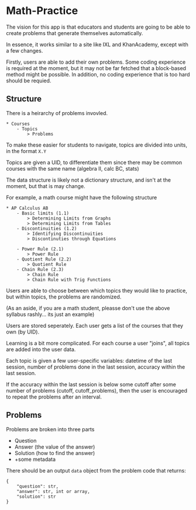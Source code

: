
# Math-Practice

The vision for this app is that educators and students are going to be able to create problems that generate themselves automatically.

In essence, it works similar to a site like IXL and KhanAcademy, except with a few changes. 

Firstly, users are able to add their own problems. Some coding experience is required at the moment, but it may not be far fetched that a block-based method might be possible. In addition, no coding experience that is too hard should be requied.

## Structure

There is a heirarchy of problems invovled.

```
* Courses 
    - Topics
        > Problems
``` 

To make these easier for students to navigate, topics are divided into units, in the format `X.Y`

Topics are given a UID, to differentiate them since there may be common courses with the same name (algebra II, calc BC, stats)

The data structure is likely not a dictionary structure, and isn't at the moment, but that is may change. 

For example, a math course might have the following structure

```
* AP Calculus AB
    - Basic limits (1.1)
        > Determining Limits from Graphs
        > Determining Limits from Tables
    - Discontinuities (1.2)
        > Identifying Discontinuities
        > Discontinuties through Equations
    
    - Power Rule (2.1)
        > Power Rule
    - Quotient Rule (2.2)
        > Quotient Rule
    - Chain Rule (2.3)
        > Chain Rule
        > Chain Rule with Trig Functions
```

Users are able to choose between which topics they would like to practice, but within topics, the problems are randomized. 

(As an aside, if you are a math student, pleasse don't use the above syllabus rashly... its just an example)

Users are stored seperately. Each user gets a list of the courses that they own (by UID). 

Learning is a bit more complicated. For each course a user "joins", all topics are added into the user data.

Each topic is given a few user-specific variables: datetime of the last session, number of problems done in the last session, accuracy within the last session.

If the accuracy within the last session is below some cutoff after some number of problems (cutoff, cutoff_problems), then the user is encouraged to repeat the problems after an interval.

## Problems

Problems are broken into three parts
  * Question
  * Answer (the value of the answer)
  * Solution (how to find the answer)
  * +some metadata

There should be an output `data` object from the problem code that returns:
```
{
    "question": str,
    "answer": str, int or array,
    "solution": str    
}
```

